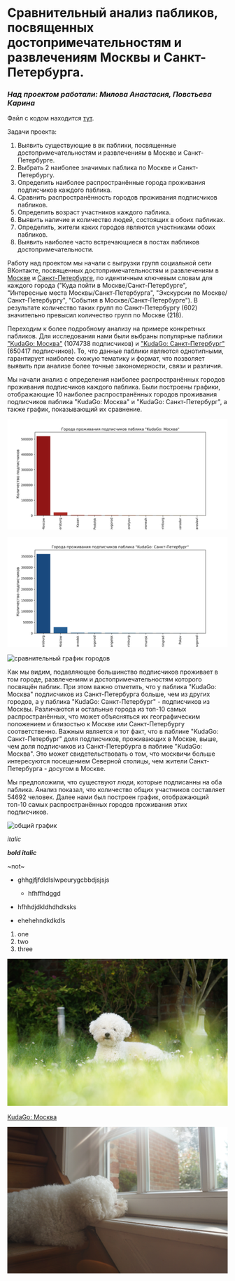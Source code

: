 # __Сравнительный анализ пабликов, посвященных достопримечательностям и развлечениям Москвы и Санкт-Петербурга.__

### _Над проектом работали: Милова Анастасия, Повстьева Карина_

Файл с кодом находится [тут]().

Задачи проекта:

1. Выявить существующие в вк паблики, посвященные достопримечательностям и развлечениям в Москве и Санкт-Петербурге.  
2. Выбрать 2 наиболее значимых паблика по Москве и Санкт-Петербургу. 
3. Определить наиболее распространённые города проживания подписчиков каждого паблика.  
4. Сравнить распространённость городов проживания подписчиков пабликов. 
5. Определить возраст участников каждого паблика. 
6. Выявить наличие и количество людей, состоящих в обоих пабликах.  
7. Определить, жители каких городов являются участниками обоих пабликов. 
8. Выявить наиболее часто встречающиеся в постах пабликов достопримечательности. 

Работу над проектом мы начали с выгрузки групп социальной сети ВКонтакте, посвященных достопримечательностям и развлечениям в [Москве]() и [Санкт-Петербурге](), по идентичным ключевым словам для каждого города ("Куда пойти в Москве/Санкт-Петербурге", "Интересные места Москвы/Санкт-Петербурга", "Экскурсии по Москве/Санкт-Петербургу", "События в Москве/Санкт-Петербурге"). В результате количество таких групп по Санкт-Петербургу (602) значительно превысил количество групп по Москве (218).

Переходим к более подробному анализу на примере конкретных пабликов. Для исследования нами были выбраны популярные паблики ["KudaGo: Москва"]() (1074738 подписчиков) и ["KudaGo: Санкт-Петербург"]() (650417 подписчиков). То, что данные паблики являются однотипными, гарантирует наиболее схожую тематику и формат, что позволяет выявить при анализе более точные закономерности, связи и различия.

Мы начали анализ с определения наиболее распространённых городов проживания подписчиков каждого паблика. Были построены графики, отображающие 10 наиболее распространённых городов проживания подписчиков паблика "KudaGo: Москва" и "KudaGo: Санкт-Петербург", а также график, показывающий их сравнение.


![](graphs/city_count_msk.png)


![](graphs/city_count_spb.png)




![сравнительный график городов]()

Как мы видим, подавляющее большинство подписчиков проживает в том городе, развлечениям и достопримечательностям которого посвящён паблик. При этом важно отметить, что у паблика "KudaGo: Москва" подписчиков из Санкт-Петербурга больше, чем из других городов, а у паблика "KudaGo: Санкт-Петербург" - подписчиков из Москвы. Различаются и остальные города из топ-10 самых распространённых, что может объясняться их географическим положением и близостью к Москве или Санкт-Петербургу соответственно. Важным является и тот факт, что в паблике "KudaGo: Санкт-Петербург" доля подписчиков, проживающих в Москве, выше, чем доля подписчиков из Санкт-Петербурга в паблике "KudaGo: Москва". Это может свидетельствовать о том, что москвичи больше интересуются посещением Северной столицы, чем жители Санкт-Петербурга - досугом в Москве.

Мы предположили, что существуют люди, которые подписанны на оба паблика. Анализ показал, что количество общих участников составляет 54692 человек. Далее нами был построен график, отображающий топ-10 самых распространённых городов проживания этих подписчиков. 

![общий график]()

_italic_

**_bold italic_**

~not~

* ghhgjfjfdldlslwpeurygcbbdjsjsjs 

    * hfhffhdggd

* hfhhdjdkldhdhdksks 

* ehehehndkdkdls

1. one
2. two
3. three 

![image is here](DSC03957.jpg)

[KudaGo: Москва](https://vk.com/kudago)

![image 2 is here](img/DSC08087.jpg)
